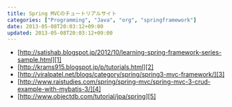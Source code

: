 ```yaml
---
title: Spring MVCのチュートリアルサイト
categories: ["Programming", "Java", "org", "springframework"]
date: 2013-05-08T20:03:12+09:00
updated: 2013-05-08T20:03:12+09:00
---
```


 - [http://satishab.blogspot.jp/2012/10/learning-spring-framework-series-sample.html][1]
 - [http://krams915.blogspot.jp/p/tutorials.html][2]
 - [http://viralpatel.net/blogs/category/spring/spring3-mvc-framework/][3]
 - [http://www.raistudies.com/spring/spring-mvc/spring-mvc-3-crud-example-with-mybatis-3/][4]
 - [http://www.objectdb.com/tutorial/jpa/spring][5]


  [1]: http://satishab.blogspot.jp/2012/10/learning-spring-framework-series-sample.html
  [2]: http://krams915.blogspot.jp/p/tutorials.html
  [3]: http://viralpatel.net/blogs/category/spring/spring3-mvc-framework/
  [4]: http://www.raistudies.com/spring/spring-mvc/spring-mvc-3-crud-example-with-mybatis-3/
  [5]: http://www.objectdb.com/tutorial/jpa/spring
